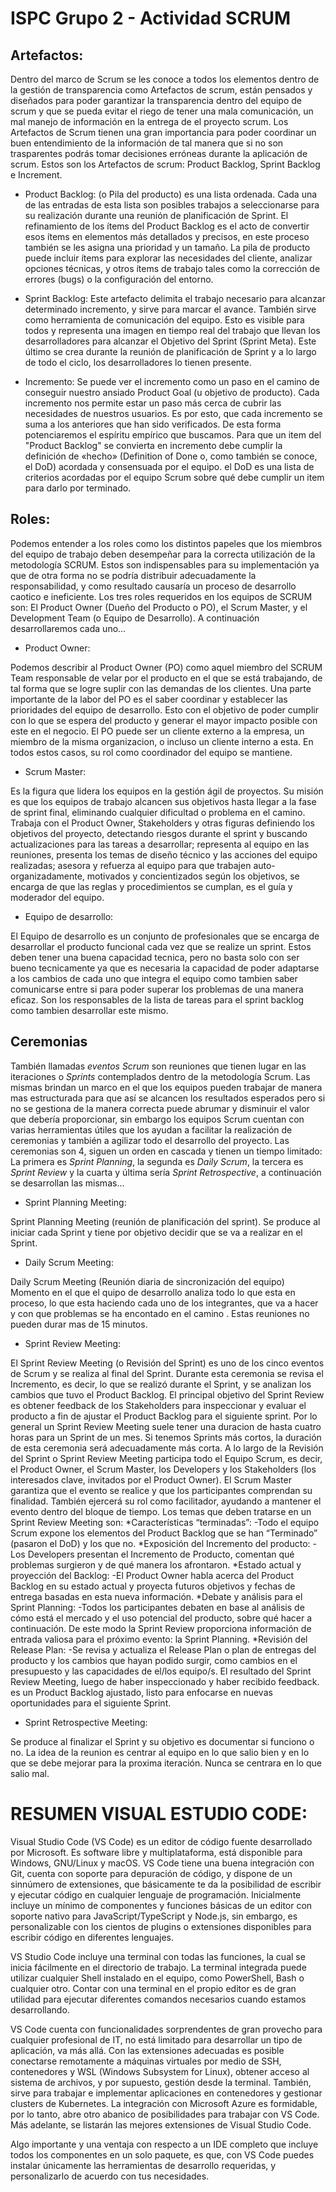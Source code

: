 # ISPC Grupo 2 - Actividad SCRUM

## Artefactos:

Dentro del marco de Scrum se les conoce a todos los elementos dentro de la gestión de transparencia como Artefactos de scrum, están pensados y diseñados para poder garantizar la transparencia dentro del equipo de scrum y que se pueda evitar el riego de tener una mala comunicación, un mal manejo de información en la entrega de el proyecto scrum.
Los Artefactos de Scrum tienen una gran importancia para poder coordinar un buen entendimiento de la información de tal manera que si no son trasparentes podrás tomar decisiones erróneas durante la aplicación de scrum.
Estos son los Artefactos de scrum: Product Backlog, Sprint Backlog e Increment.


- Product Backlog: (o Pila del producto) es una lista ordenada. Cada una de las entradas de esta lista son posibles trabajos a seleccionarse para su realización durante una reunión de planificación de Sprint. El refinamiento de los ítems del Product Backlog es el acto de convertir esos ítems en elementos más detallados y precisos, en este proceso también se les asigna una prioridad y un tamaño.
La pila de producto puede incluir ítems para explorar las necesidades del cliente, analizar opciones técnicas, y otros ítems de trabajo tales como la corrección de errores (bugs) o la  configuración del entorno. 


- Sprint Backlog: Este artefacto delimita el trabajo necesario para alcanzar determinado incremento, y sirve para marcar el avance. También sirve como herramienta de comunicación del equipo. Esto es visible para todos y representa una imagen en tiempo real del trabajo que llevan los desarrolladores para alcanzar el Objetivo del Sprint (Sprint Meta). Este último se crea durante la reunión de planificación de Sprint y a lo largo de todo el ciclo, los desarrolladores lo tienen presente.


- Incremento: Se puede ver el incremento como un paso en el camino de conseguir nuestro ansiado Product Goal (u objetivo de producto). Cada incremento nos permite estar un paso más cerca de cubrir las necesidades de nuestros usuarios. Es por esto, que cada incremento se suma a los anteriores que han sido verificados. De esta forma potenciaremos el espíritu empírico que buscamos. Para que un item del "Product Backlog" se convierta en incremento debe cumplir la definición de «hecho» (Definition of Done o, como también se conoce, el DoD) acordada y consensuada por el equipo. el DoD es una lista de criterios acordadas por el equipo Scrum sobre qué debe cumplir un item para darlo por terminado.


## Roles:

Podemos entender a los roles como los distintos papeles que los miembros del equipo de trabajo deben desempeñar para la correcta utilización de la metodología SCRUM. Estos son indispensables para su implementación ya que de otra forma no se podría distribuir adecuadamente la responsabilidad, y como resultado causaría un proceso de desarrollo caotico e ineficiente.
Los tres roles requeridos en los equipos de SCRUM son: El Product Owner (Dueño del Producto o PO), el Scrum Master, y el Development Team (o Equipo de Desarrollo). A continuación desarrollaremos cada uno...

- Product Owner: 

Podemos describir al Product Owner (PO) como aquel miembro del SCRUM Team responsable de velar por el producto en el que se está trabajando, de tal forma que se logre suplir con las demandas de los clientes. 
Una parte importante de la labor del PO es el saber coordinar y establecer las prioridades del equipo de desarrollo. Esto con el objetivo de poder cumplir con lo que se espera del producto y generar el mayor impacto posible con este en el negocio.
El PO puede ser un cliente externo a la empresa, un miembro de la misma organizacion, o incluso un cliente interno a esta. En todos estos casos, su rol como coordinador del equipo se mantiene.

- Scrum Master:

Es la figura que lidera los equipos en la gestión ágil de proyectos. Su misión es que los equipos de trabajo alcancen sus objetivos hasta llegar a la fase de sprint final, eliminando cualquier dificultad o problema en el camino. Trabaja con el Product Owner, Stakeholders y otras figuras definiendo los objetivos del proyecto, detectando riesgos durante el sprint y buscando actualizaciones para las tareas a desarrollar; representa al equipo en las reuniones, presenta los temas de diseño técnico y las acciones del equipo realizadas; asesora y refuerza al equipo para que trabajen auto-organizadamente, motivados y concientizados según los objetivos, se encarga de que las reglas y procedimientos se cumplan, es el guía y moderador del equipo.

- Equipo de desarrollo:

El Equipo de desarrollo es un conjunto de profesionales que se encarga de desarrollar el producto funcional cada vez que se realize un sprint. 
Estos deben tener una buena capacidad tecnica, pero no basta solo con ser bueno tecnicamente ya que es necesaria la capacidad de poder adaptarse a los cambios de cada uno que integra el equipo como tambien saber comunicarse entre si para poder superar los problemas de una manera eficaz. Son los responsables de la lista de tareas para el sprint backlog como tambien desarrollar este mismo.

## Ceremonias
También llamadas *eventos Scrum* son reuniones que tienen lugar en las iteraciones o *Sprints* contemplados dentro de la metodología Scrum. Las mismas brindan un marco en el que los equipos pueden trabajar de manera mas estructurada para que así se alcancen los resultados esperados pero si no se gestiona de la manera correcta puede abrumar y disminuir el valor que debería proporcionar, sin embargo los equipos Scrum cuentan con varias herramientas útiles que los ayudan a facilitar la realización de ceremonias y también a agilizar todo el desarrollo del proyecto. Las ceremonias son 4, siguen un orden en cascada y tienen un tiempo limitado: La primera es *Sprint Planning*, la segunda es *Daily Scrum*, la tercera es *Sprint Review* y la cuarta y última sería *Sprint Retrospective*, a continuación se desarrollan las mismas...

* Sprint Planning Meeting:

Sprint Planning Meeting (reunión de planificación del sprint). Se produce al iniciar cada
Sprint y tiene por objetivo decidir que se va a realizar en el Sprint.

* Daily Scrum Meeting:

Daily Scrum Meeting (Reunión diaria de sincronización del equipo) Momento en el que el quipo de desarrollo analiza todo lo que esta en proceso, lo que esta haciendo cada uno de los integrantes, que va a hacer y con que problemas se ha encontado en el camino . Estas reuniones no pueden durar mas de 15 minutos.



* Sprint Review Meeting:

El Sprint Review Meeting (o Revisión del Sprint) es uno de los cinco eventos de Scrum y se realiza al final del Sprint. Durante esta ceremonia se revisa el Incremento, es decir, lo que se realizó durante el Sprint, y se analizan los cambios que tuvo el Product Backlog. El principal objetivo del Sprint Review es obtener feedback de los Stakeholders para inspeccionar y evaluar el producto a fin de ajustar el Product Backlog para el siguiente sprint. Por lo general un Sprint Review Meeting suele tener una duracion de hasta cuatro horas para un Sprint de un mes. Si tenemos Sprints más cortos, la duración de esta ceremonia será adecuadamente más corta. A lo largo de la Revisión del Sprint o Sprint Review Meeting participa todo el Equipo Scrum, es decir, el Product Owner, el Scrum Master, los Developers y los Stakeholders (los interesados clave, invitados por el Product Owner).
El Scrum Master garantiza que el evento se realice y que los participantes comprendan su finalidad. También ejercerá su rol como facilitador, ayudando a mantener el evento dentro del bloque de tiempo.
Los temas que deben tratarse en un Sprint Review Meeting son: 
*Características “terminadas”:
-Todo el equipo Scrum expone los elementos del Product Backlog que se han “Terminado” (pasaron el DoD) y los que no.
*Exposición del Incremento del producto:
-Los Developers presentan el Incremento de Producto, comentan qué problemas surgieron y de qué manera los afrontaron.
*Estado actual y proyección del Backlog:
-El Product Owner habla acerca del Product Backlog en su estado actual y proyecta futuros objetivos y fechas de entrega basadas en esta nueva información.
*Debate y análisis para el Sprint Planning:
-Todos los participantes debaten en base al análisis de cómo está el mercado y el uso potencial del producto, sobre qué hacer a continuación. De este modo la Sprint Review proporciona información de entrada valiosa para el próximo evento: la Sprint Planning.
*Revisión del Release Plan:
-Se revisa y actualiza el Release Plan o plan de entregas del producto y los cambios que hayan podido surgir, como cambios en el presupuesto y las capacidades de el/los equipo/s.
El resultado del Sprint Review Meeting, luego de haber inspeccionado y haber recibido feedback. es un Product Backlog ajustado, listo para enfocarse en nuevas oportunidades para el siguiente Sprint.

- Sprint Retrospective Meeting:

Se produce al finalizar el Sprint y su objetivo es documentar si funciono o no. La idea de la reunion es centrar al equipo en lo que salio bien y en lo que se debe mejorar para la proxima iteración. Nunca se centrara en lo que salio mal.


# RESUMEN VISUAL ESTUDIO CODE:
Visual Studio Code (VS Code) es un editor de código fuente desarrollado por Microsoft. Es software libre y multiplataforma, está disponible para Windows, GNU/Linux y macOS. VS Code tiene una buena integración con Git, cuenta con soporte para depuración de código, y dispone de un sinnúmero de extensiones, que básicamente te da la posibilidad de escribir y ejecutar código en cualquier lenguaje de programación.
Inicialmente incluye un mínimo de componentes y funciones básicas de un editor con soporte nativo para JavaScript/TypeScript y Node.js, sin embargo, es personalizable con los cientos de plugins o extensiones disponibles para escribir código en diferentes lenguajes.

VS Studio Code incluye una terminal con todas las funciones, la cual se inicia fácilmente en el directorio de trabajo. La terminal integrada puede utilizar cualquier Shell instalado en el equipo, como PowerShell, Bash o cualquier otro. Contar con una terminal en el propio editor es de gran utilidad para ejecutar diferentes comandos necesarios cuando estamos desarrollando.

VS Code cuenta con funcionalidades sorprendentes de gran provecho para cualquier profesional de IT, no está limitado para desarrollar un tipo de aplicación, va más allá. Con las extensiones adecuadas es posible conectarse remotamente a máquinas virtuales por medio de SSH, contenedores y WSL (Windows Subsystem for Linux), obtener acceso al sistema de archivos, y por supuesto, gestión desde la terminal. También, sirve para trabajar e implementar aplicaciones en contenedores y gestionar clusters de Kubernetes. La integración con Microsoft Azure es formidable, por lo tanto, abre otro abanico de posibilidades para trabajar con VS Code. Más adelante, se listarán las mejores extensiones de Visual Studio Code.

Algo importante y una ventaja con respecto a un IDE completo que incluye todos los componentes en un solo paquete, es que, con VS Code puedes instalar únicamente las herramientas de desarrollo requeridas, y personalizarlo de acuerdo con tus necesidades. 



